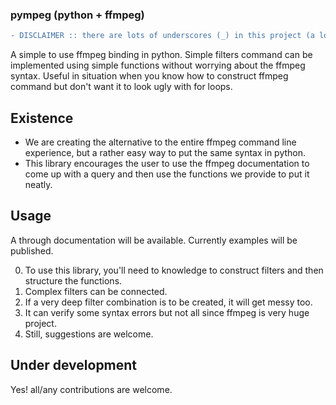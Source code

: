 ### pympeg (python + ffmpeg)

```diff
- DISCLAIMER :: there are lots of underscores (_) in this project (a lot ;) 
```

A simple to use ffmpeg binding in python. Simple filters command can be implemented using simple functions without worrying about the ffmpeg syntax.
Useful in situation when you know how to construct ffmpeg command but don't want it to look ugly with for loops. 

## Existence
* We are creating the alternative to the entire ffmpeg command line experience, but a rather easy way to put the same syntax in python.
* This library encourages the user to use the ffmpeg documentation to come up with a query and then use the functions we provide to put it neatly.

## Usage
A through documentation will be available. Currently examples will be published.

0. To use this library, you'll need to knowledge to construct filters and then structure the functions.
1. Complex filters can be connected.
2. If a very deep filter combination is to be created, it will get messy too.
3. It can verify some syntax errors but not all since ffmpeg is very huge project.
4. Still, suggestions are welcome.

## Under development
Yes! all/any contributions are welcome.

